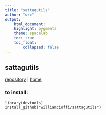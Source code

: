 ```yaml
---
title: "sattagutils"
author: "wrc"
output:
	html_document:
	highlight: pygments
	theme: spacelab
	toc: true
	toc_float:
		collapsed: false
---
```


## sattagutils

[repository](https://github.com/williamcioffi/sattagutils) | [home](https://williamcioffi.github.io)

### to install:
```{r}
library(devtools)
install_github("williamcioffi/sattagutils")
```

